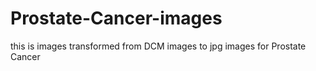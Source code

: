 # Prostate-Cancer-images
this is images transformed from DCM images to jpg images for Prostate Cancer
